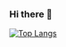 ### Hi there 👋

[![Top Langs](https://github-readme-stats.vercel.app/api/top-langs/?username=JoaoVitorSoares10&langs_count=8)](https://github.com/JoaoVitorSoares10/github-readme-stats)


<!--
**JoaoVitorSoares10/JoaoVitorSoares10** is a ✨ _special_ ✨ repository because its `README.md` (this file) appears on your GitHub profile.

Here are some ideas to get you started:

- 🔭 I’m currently working on ...
- 🌱 I’m currently learning ...
- 👯 I’m looking to collaborate on ...
- 🤔 I’m looking for help with ...
- 💬 Ask me about ...
- 📫 How to reach me: ...
- 😄 Pronouns: ...
- ⚡ Fun fact: ...
-->
